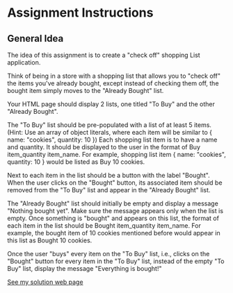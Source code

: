 # Assignment Instructions

## General Idea
The idea of this assignment is to create a "check off" shopping List application.

Think of being in a store with a shopping list that allows you to "check off" the items you've already bought, except instead of checking them off, the bought item simply moves to the "Already Bought" list.

Your HTML page should display 2 lists, one titled "To Buy" and the other "Already Bought".

The "To Buy" list should be pre-populated with a list of at least 5 items. (Hint: Use an array of object literals, where each item will be similar to { name: "cookies", quantity: 10 }) Each shopping list item is to have a name and quantity. It should be displayed to the user in the format of Buy item_quantity item_name. For example, shopping list item { name: "cookies", quantity: 10 } would be listed as Buy 10 cookies.

Next to each item in the list should be a button with the label "Bought". When the user clicks on the "Bought" button, its associated item should be removed from the "To Buy" list and appear in the "Already Bought" list.

The "Already Bought" list should initially be empty and display a message "Nothing bought yet". Make sure the message appears only when the list is empty. Once something is "bought" and appears on this list, the format of each item in the list should be Bought item_quantity item_name. For example, the bought item of 10 cookies mentioned before would appear in this list as Bought 10 cookies.

Once the user "buys" every item on the "To Buy" list, i.e., clicks on the "Bought" button for every item in the "To Buy" list, instead of the empty "To Buy" list, display the message "Everything is bought!"

[See my solution web page](https://arif586.github.io/arif586/Module2/)
